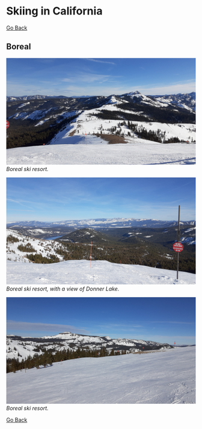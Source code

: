# Skiing in California

[Go Back](/)

## Boreal

![boreal1](./boreal1.jpg)
_Boreal ski resort._

![boreal2](./boreal2.jpg)
_Boreal ski resort, with a view of Donner Lake._

![boreal3](./boreal3.jpg)
_Boreal ski resort._

[Go Back](/)